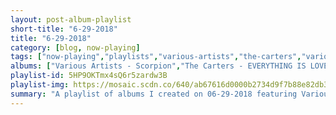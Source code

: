 ```yaml
---
layout: post-album-playlist
short-title: "6-29-2018"
title: "6-29-2018"
category: [blog, now-playing]
tags: ["now-playing","playlists","various-artists","the-carters","various-artists","dinosaur-jr.","j-mascis","various-artists","everclear","the-specials","the-reverend-horton-heat"]
albums: ["Various Artists - Scorpion","The Carters - EVERYTHING IS LOVE","Various Artists - The Now Now","Dinosaur Jr. - Farm","J Mascis - Tied to a Star","Various Artists - The Best of Depeche Mode, Volume 1","Everclear - The Vegas Years","The Specials - The Specials (Deluxe Version)","The Reverend Horton Heat - Smoke 'em if You Got 'em"]
playlist-id: 5HP9OKTmx4sQ6r5zardw3B
playlist-img: https://mosaic.scdn.co/640/ab67616d0000b2734d9f7b88e82db31d13ac6668ab67616d0000b27366dfad26afe296c37e20e550ab67616d0000b273c9ef08879350a57e5f1d7ca2ab67616d0000b273f907de96b9a4fbc04accc0d5
summary: "A playlist of albums I created on 06-29-2018 featuring Various Artists, The Carters, Various Artists, Dinosaur Jr., J Mascis, Various Artists, Everclear, The Specials, and The Reverend Horton Heat"
---
```


